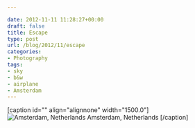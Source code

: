 ```yaml
---

date: 2012-11-11 11:28:27+00:00
draft: false
title: Escape
type: post
url: /blog/2012/11/escape
categories:
- Photography
tags:
- sky
- b&w
- airplane
- Amsterdam
---
```


[caption id="" align="alignnone" width="1500.0"]![ Amsterdam, Netherlands ](/images/2012-11-11-201211escape/20121104-R0012404.jpg)
 Amsterdam, Netherlands [/caption]
